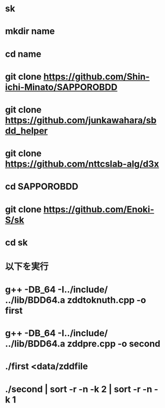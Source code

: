 # sk

# mkdir name
# cd name
# git clone https://github.com/Shin-ichi-Minato/SAPPOROBDD
# git clone https://github.com/junkawahara/sbdd_helper
# git clone https://github.com/nttcslab-alg/d3x
# cd SAPPOROBDD
# git clone https://github.com/Enoki-S/sk
# cd sk
# 以下を実行
# g++ -DB_64 -I../include/ ../lib/BDD64.a zddtoknuth.cpp -o first
# g++ -DB_64 -I../include/ ../lib/BDD64.a zddpre.cpp -o second
# ./first <data/zddfile
# ./second | sort -r -n -k 2 | sort -r -n -k 1
